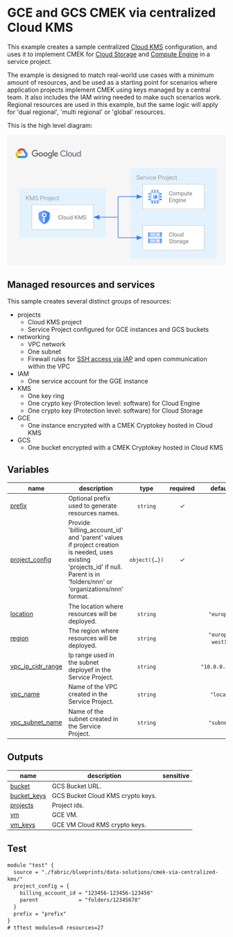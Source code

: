 # GCE and GCS CMEK via centralized Cloud KMS

This example creates a sample centralized [Cloud KMS](https://cloud.google.com/kms?hl=it) configuration, and uses it to implement CMEK for [Cloud Storage](https://cloud.google.com/storage/docs/encryption/using-customer-managed-keys) and [Compute Engine](https://cloud.google.com/compute/docs/disks/customer-managed-encryption) in a service project.

The example is designed to match real-world use cases with a minimum amount of resources, and be used as a starting point for scenarios where application projects implement CMEK using keys managed by a central team. It also includes the IAM wiring needed to make such scenarios work. Regional resources are used in this example, but the same logic will apply for 'dual regional', 'multi regional' or 'global' resources.

This is the high level diagram:

![High-level diagram](diagram.png "High-level diagram")

## Managed resources and services

This sample creates several distinct groups of resources:

- projects
  - Cloud KMS project
  - Service Project configured for GCE instances and GCS buckets
- networking
  - VPC network
  - One subnet
  - Firewall rules for [SSH access via IAP](https://cloud.google.com/iap/docs/using-tcp-forwarding) and open communication within the VPC
- IAM
  - One service account for the GGE instance
- KMS
  - One key ring
  - One crypto key (Protection level: software) for Cloud Engine
  - One crypto key (Protection level: software) for Cloud Storage
- GCE
  - One instance encrypted with a CMEK Cryptokey hosted in Cloud KMS
- GCS
  - One bucket encrypted with a CMEK Cryptokey hosted in Cloud KMS
<!-- BEGIN TFDOC -->

## Variables

| name | description | type | required | default |
|---|---|:---:|:---:|:---:|
| [prefix](variables.tf#L21) | Optional prefix used to generate resources names. | <code>string</code> | ✓ |  |
| [project_config](variables.tf#L27) | Provide 'billing_account_id' and 'parent' values if project creation is needed, uses existing 'projects_id' if null. Parent is in 'folders/nnn' or 'organizations/nnn' format. | <code title="object&#40;&#123;&#10;  billing_account_id &#61; optional&#40;string, null&#41;&#10;  parent             &#61; optional&#40;string, null&#41;&#10;  project_ids &#61; optional&#40;object&#40;&#123;&#10;    encryption &#61; string&#10;    service    &#61; string&#10;    &#125;&#41;, &#123;&#10;    encryption &#61; &#34;encryption&#34;,&#10;    service    &#61; &#34;service&#34;&#10;    &#125;&#10;  &#41;&#10;&#125;&#41;">object&#40;&#123;&#8230;&#125;&#41;</code> | ✓ |  |
| [location](variables.tf#L15) | The location where resources will be deployed. | <code>string</code> |  | <code>&#34;europe&#34;</code> |
| [region](variables.tf#L44) | The region where resources will be deployed. | <code>string</code> |  | <code>&#34;europe-west1&#34;</code> |
| [vpc_ip_cidr_range](variables.tf#L50) | Ip range used in the subnet deployef in the Service Project. | <code>string</code> |  | <code>&#34;10.0.0.0&#47;20&#34;</code> |
| [vpc_name](variables.tf#L56) | Name of the VPC created in the Service Project. | <code>string</code> |  | <code>&#34;local&#34;</code> |
| [vpc_subnet_name](variables.tf#L62) | Name of the subnet created in the Service Project. | <code>string</code> |  | <code>&#34;subnet&#34;</code> |

## Outputs

| name | description | sensitive |
|---|---|:---:|
| [bucket](outputs.tf#L15) | GCS Bucket URL. |  |
| [bucket_keys](outputs.tf#L20) | GCS Bucket Cloud KMS crypto keys. |  |
| [projects](outputs.tf#L25) | Project ids. |  |
| [vm](outputs.tf#L33) | GCE VM. |  |
| [vm_keys](outputs.tf#L41) | GCE VM Cloud KMS crypto keys. |  |

<!-- END TFDOC -->

## Test

```hcl
module "test" {
  source = "./fabric/blueprints/data-solutions/cmek-via-centralized-kms/"
  project_config = {
    billing_account_id = "123456-123456-123456"
    parent             = "folders/12345678"
  }
  prefix = "prefix"
}
# tftest modules=8 resources=27
```
